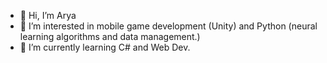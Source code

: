 - 👋 Hi, I’m Arya
- 👀 I’m interested in mobile game development (Unity) and Python (neural learning algorithms and data management.)
- 🌱 I’m currently learning C# and Web Dev.
<!---
Aria-97/Aria-97 is a ✨ special ✨ repository because its `README.md` (this file) appears on your GitHub profile.
You can click the Preview link to take a look at your changes.
--->
